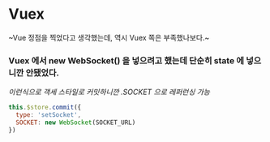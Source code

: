 # Vuex

~Vue 정점을 찍었다고 생각했는데, 역시 Vuex 쪽은 부족했나보다.~

### Vuex 에서 new WebSocket() 을 넣으려고 했는데 단순히 state 에 넣으니깐 안됐었다.


*이런식으로 객세 스타일로 커밋하니깐 .SOCKET 으로 레퍼런싱 가능*

```js
this.$store.commit({
  type: 'setSocket',
  SOCKET: new WebSocket(SOCKET_URL)
})
```
